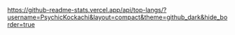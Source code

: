 https://github-readme-stats.vercel.app/api/top-langs/?username=PsychicKockachi&layout=compact&theme=github_dark&hide_border=true
